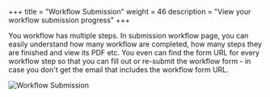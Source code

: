 +++
title = "Workflow Submission"
weight = 46
description = "View your workflow submission progress"
+++

You workflow has multiple steps. In submission workflow page, you can easily understand how many workflow are completed, how many steps they are finished and view its PDF etc. You even can find the form URL for every workflow step so that you can fill out or re-submit the workflow form - in case you don't get the email that includes the workflow form URL. 


![Workflow Submission](/images/page/submission/workflow-submissions.png)